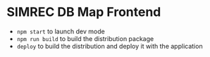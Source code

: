 # SIMREC DB Map Frontend

- `npm start` to launch dev mode 
- `npm run build` to build the distribution package
- `deploy` to build the distribution and deploy it with the application